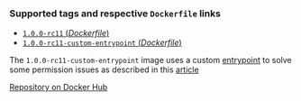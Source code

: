 ### Supported tags and respective `Dockerfile` links

-	[`1.0.0-rc11` (*Dockerfile*)](https://github.com/n3ziniuka5/docker-graalvm/blob/master/DockerfileRegular)
-	[`1.0.0-rc11-custom-entrypoint` (*Dockerfile*)](https://github.com/n3ziniuka5/docker-graalvm/blob/master/DockerfileCustomEntryPoint)

The `1.0.0-rc11-custom-entrypoint` image uses a custom [entrypoint](https://github.com/igeolise/docker-ubuntu/blob/master/entrypoint.sh) to solve some permission issues as described in this [article](https://denibertovic.com/posts/handling-permissions-with-docker-volumes)

[Repository on Docker Hub](https://hub.docker.com/r/n3ziniuka5/graalvm)
